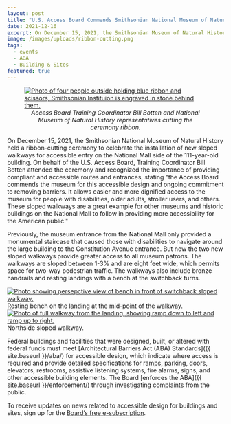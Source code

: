 ```yaml
---
layout: post
title: "U.S. Access Board Commends Smithsonian National Museum of Natural History for New Accessible Routes"
date: 2021-12-16
excerpt: On December 15, 2021, the Smithsonian Museum of Natural History held a ribbon-cutting ceremony to celebrate the installation of new sloped walkways for accessible entry on the National Mall side of the building. On behalf of the U.S. Access Board, Training Coordinator Bill Botten . . .
image: /images/uploads/ribbon-cutting.png
tags:
  - events
  - ABA
  - Building & Sites
featured: true
---
```

<figure class="img-left">
  <a href="{{ site.baseurl }}/images/uploads/ribbon-cutting.png">
    <img src="{{ site.baseurl }}/images/uploads/ribbon-cutting.png" alt="Photo of four people outside holding blue ribbon and scissors, Smithsonian Instituion is engraved in stone behind them." class="center">
  </a>
  <figcaption style="text-align:center">
    <em>Access Board Training Coordinator Bill Botten and National Museum of Natural History representatives cutting the ceremony ribbon.</em>
  </figcaption>
</figure>

On December 15, 2021, the Smithsonian National Museum of Natural History held a ribbon-cutting ceremony to celebrate the installation of new sloped walkways for accessible entry on the National Mall side of the 111-year-old building. On behalf of the U.S. Access Board, Training Coordinator Bill Botten attended the ceremony and recognized the importance of providing compliant and accessible routes and entrances, stating "the Access Board commends the museum for this accessible design and ongoing commitment to removing barriers. It allows easier and more dignified access to the museum for people with disabilities, older adults, stroller users, and others. These sloped walkways are a great example for other museums and historic buildings on the National Mall to follow in providing more accessibility for the American public."

Previously, the museum entrance from the National Mall only provided a monumental staircase that caused those with disabilities to navigate around the large building to the Constitution Avenue entrance. But now the two new sloped walkways provide greater access to all museum patrons. The walkways are sloped between 1-3% and are eight feet wide, which permits space for two-way pedestrian traffic. The walkways also include bronze handrails and resting landings with a bench at the switchback turns.

<div class="grid-container">
  <div class="grid-row">
    <div class="tablet:grid-col">
      <a href="{{ site.baseurl }}/images/uploads/NMNH-bench.png">
        <img class="img-full" src="{{ site.baseurl }}/images/uploads/NMNH-bench.png" alt="Photo showing persepctive view of bench in front of switchback sloped walkway.">
      </a>
      <span class="grid-line text-italic">Resting bench on the landing at the mid-point of the walkway.</span>
    </div>
    <div class="tablet:grid-col">
      <a href="{{ site.baseurl }}/images/uploads/NMNH-walkway.png">
        <img class="img-full" src="{{ site.baseurl }}/images/uploads/NMNH-walkway.png" alt="Photo of full walkway from the landing, showing ramp down to left and ramp up to right.">
      </a>
      <span class="grid-line text-italic">Northside sloped walkway.</span>
    </div>
  </div>
</div>

Federal buildings and facilities that were designed, built, or altered with federal funds must meet [Architectural Barriers Act (ABA) Standards]({{ site.baseurl }}/aba/) for accessible design, which indicate where access is required and provide detailed specifications for ramps, parking, doors, elevators, restrooms, assistive listening systems, fire alarms, signs, and other accessible building elements. The Board [enforces the ABA]({{ site.baseurl }}/enforcement/) through investigating complaints from the public.

To receive updates on news related to accessible design for buildings and sites, sign up for the [Board’s free e-subscription](https://public.govdelivery.com/accounts/USACCESS/subscriber/new?topic_id=USACCESS_28).
